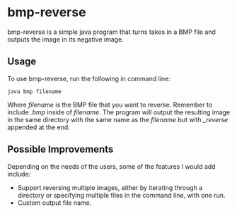 # bmp-reverse
bmp-reverse is a simple java program that turns takes in a BMP file and outputs the image in its negative image. 

## Usage
To use bmp-reverse, run the following in command line:
```
java bmp filename
```
Where *filename* is the BMP file that you want to reverse. 
Remember to include *.bmp* inside of *filename*.
The program will output the resulting image in the same directory with the same name as the *filename* but with *_reverse* appended at the end.

## Possible Improvements
Depending on the needs of the users, some of the features I would add include:
* Support reversing multiple images, either by iterating through a directory or specifying multiple files in the command line, with one run. 
* Custom output file name.
